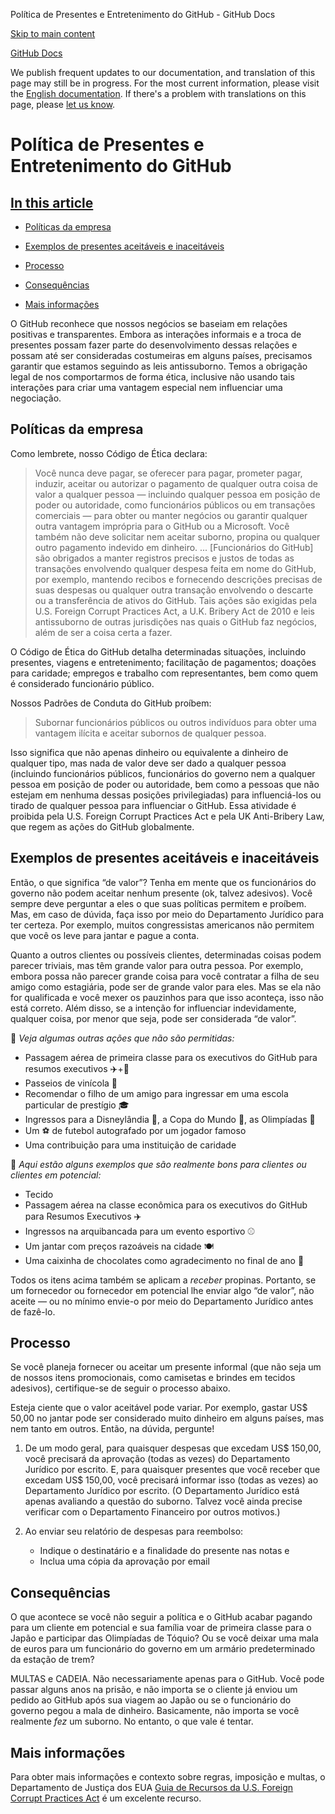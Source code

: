 Política de Presentes e Entretenimento do GitHub - GitHub Docs

[Skip to main content](#main-content)

[](/pt)[GitHub Docs](/pt)

We publish frequent updates to our documentation, and translation of this page may still be in progress. For the most current information, please visit the [English documentation](/en). If there's a problem with translations on this page, please [let us know](https://github.com/contact?form[subject]=translation%20issue%20on%20docs.github.com&form[comments]=).

Política de Presentes e Entretenimento do GitHub
==========

[In this article](/site-policy/github-company-policies/github-gifts-and-entertainment-policy#in-this-article)
----------

* [Políticas da empresa](#políticas-da-empresa)

* [Exemplos de presentes aceitáveis e inaceitáveis](#exemplos-de-presentes-aceitáveis-e-inaceitáveis)

* [Processo](#processo)

* [Consequências](#consequências)

* [Mais informações](#mais-informações)

O GitHub reconhece que nossos negócios se baseiam em relações positivas e transparentes. Embora as interações informais e a troca de presentes possam fazer parte do desenvolvimento dessas relações e possam até ser consideradas costumeiras em alguns países, precisamos garantir que estamos seguindo as leis antissuborno. Temos a obrigação legal de nos comportarmos de forma ética, inclusive não usando tais interações para criar uma vantagem especial nem influenciar uma negociação.

[](#políticas-da-empresa)[]()Políticas da empresa
----------

Como lembrete, nosso Código de Ética declara:

>
>
> Você nunca deve pagar, se oferecer para pagar, prometer pagar, induzir, aceitar ou autorizar o pagamento de qualquer outra coisa de valor a qualquer pessoa — incluindo qualquer pessoa em posição de poder ou autoridade, como funcionários públicos ou em transações comerciais — para obter ou manter negócios ou garantir qualquer outra vantagem imprópria para o GitHub ou a Microsoft. Você também não deve solicitar nem aceitar suborno, propina ou qualquer outro pagamento indevido em dinheiro. ... [Funcionários do GitHub] são obrigados a manter registros precisos e justos de todas as transações envolvendo qualquer despesa feita em nome do GitHub, por exemplo, mantendo recibos e fornecendo descrições precisas de suas despesas ou qualquer outra transação envolvendo o descarte ou a transferência de ativos do GitHub. Tais ações são exigidas pela U.S. Foreign Corrupt Practices Act, a U.K. Bribery Act de 2010 e leis antissuborno de outras jurisdições nas quais o GitHub faz negócios, além de ser a coisa certa a fazer.
>
>

O Código de Ética do GitHub detalha determinadas situações, incluindo presentes, viagens e entretenimento; facilitação de pagamentos; doações para caridade; empregos e trabalho com representantes, bem como quem é considerado funcionário público.

Nossos Padrões de Conduta do GitHub proíbem:

>
>
> Subornar funcionários públicos ou outros indivíduos para obter uma vantagem ilícita e aceitar subornos de qualquer pessoa.
>
>

Isso significa que não apenas dinheiro ou equivalente a dinheiro de qualquer tipo, mas nada de valor deve ser dado a qualquer pessoa (incluindo funcionários públicos, funcionários do governo nem a qualquer pessoa em posição de poder ou autoridade, bem como a pessoas que não estejam em nenhuma dessas posições privilegiadas) para influenciá-los ou tirado de qualquer pessoa para influenciar o GitHub. Essa atividade é proibida pela U.S. Foreign Corrupt Practices Act e pela UK Anti-Bribery Law, que regem as ações do GitHub globalmente.

[](#exemplos-de-presentes-aceitáveis-e-inaceitáveis)[]()Exemplos de presentes aceitáveis e inaceitáveis
----------

Então, o que significa “de valor”? Tenha em mente que os funcionários do governo não podem aceitar nenhum presente (ok, talvez adesivos). Você sempre deve perguntar a eles o que suas políticas permitem e proíbem. Mas, em caso de dúvida, faça isso por meio do Departamento Jurídico para ter certeza. Por exemplo, muitos congressistas americanos não permitem que você os leve para jantar e pague a conta.

Quanto a outros clientes ou possíveis clientes, determinadas coisas podem parecer triviais, mas têm grande valor para outra pessoa. Por exemplo, embora possa não parecer grande coisa para você contratar a filha de seu amigo como estagiária, pode ser de grande valor para eles. Mas se ela não for qualificada e você mexer os pauzinhos para que isso aconteça, isso não está correto. Além disso, se a intenção for influenciar indevidamente, qualquer coisa, por menor que seja, pode ser considerada “de valor”.

🙅 *Veja algumas outras ações que não são permitidas:*

* Passagem aérea de primeira classe para os executivos do GitHub para resumos executivos ✈️+🍾
* Passeios de vinícola 🍷
* Recomendar o filho de um amigo para ingressar em uma escola particular de prestígio 🎓
* Ingressos para a Disneylândia 👸, a Copa do Mundo 🥅, as Olimpíadas 🏅
* Um ⚽️ de futebol autografado por um jogador famoso
* Uma contribuição para uma instituição de caridade

🙆 *Aqui estão alguns exemplos que são realmente bons para clientes ou clientes em potencial:*

* Tecido
* Passagem aérea na classe econômica para os executivos do GitHub para Resumos Executivos ✈️
* Ingressos na arquibancada para um evento esportivo ⚾️
* Um jantar com preços razoáveis na cidade 🍽
* Uma caixinha de chocolates como agradecimento no final de ano 🍫

Todos os itens acima também se aplicam a *receber* propinas. Portanto, se um fornecedor ou fornecedor em potencial lhe enviar algo “de valor”, não aceite — ou no mínimo envie-o por meio do Departamento Jurídico antes de fazê-lo.

[](#processo)[]()Processo
----------

Se você planeja fornecer ou aceitar um presente informal (que não seja um de nossos itens promocionais, como camisetas e brindes em tecidos adesivos), certifique-se de seguir o processo abaixo.

Esteja ciente que o valor aceitável pode variar. Por exemplo, gastar US$ 50,00 no jantar pode ser considerado muito dinheiro em alguns países, mas nem tanto em outros. Então, na dúvida, pergunte!

1. De um modo geral, para quaisquer despesas que excedam US$ 150,00, você precisará da aprovação (todas as vezes) do Departamento Jurídico por escrito. E, para quaisquer presentes que você receber que excedam US$ 150,00, você precisará informar isso (todas as vezes) ao Departamento Jurídico por escrito. (O Departamento Jurídico está apenas avaliando a questão do suborno. Talvez você ainda precise verificar com o Departamento Financeiro por outros motivos.)

2. Ao enviar seu relatório de despesas para reembolso:

   * Indique o destinatário e a finalidade do presente nas notas e
   * Inclua uma cópia da aprovação por email

[](#consequências)[]()Consequências
----------

O que acontece se você não seguir a política e o GitHub acabar pagando para um cliente em potencial e sua família voar de primeira classe para o Japão e participar das Olimpíadas de Tóquio? Ou se você deixar uma mala de euros para um funcionário do governo em um armário predeterminado da estação de trem?

MULTAS e CADEIA. Não necessariamente apenas para o GitHub. Você pode passar alguns anos na prisão, e não importa se o cliente já enviou um pedido ao GitHub após sua viagem ao Japão ou se o funcionário do governo pegou a mala de dinheiro. Basicamente, não importa se você realmente *fez* um suborno. No entanto, o que vale é tentar.

[](#mais-informações)[]()Mais informações
----------

Para obter mais informações e contexto sobre regras, imposição e multas, o Departamento de Justiça dos EUA [Guia de Recursos da U.S. Foreign Corrupt Practices Act](https://www.justice.gov/sites/default/files/criminal-fraud/legacy/2015/01/16/guide.pdf) é um excelente recurso.
